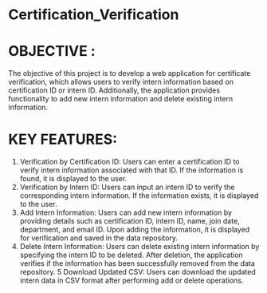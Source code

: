 # Certification_Verification
# OBJECTIVE :
The objective of this project is to develop a web application for certificate verification, which allows users to verify intern information based on certification ID or intern ID. Additionally, the application provides functionality to add new intern information and delete existing intern information.
# KEY FEATURES: 
1. Verification by Certification ID: 
Users can enter a certification ID to verify intern information associated with that ID. If the information is found, it is displayed to the user. 
2. Verification by Intern ID: 
Users can input an intern ID to verify the corresponding intern information. If the information exists, it is displayed to the user. 
3. Add Intern Information: 
Users can add new intern information by providing details such as certification ID, intern ID, name, join date, department, and email ID. Upon adding the information, it is displayed for 
verification and saved in the data repository. 
4. Delete Intern Information: 
Users can delete existing intern information by specifying the intern ID to be deleted. After deletion, the application verifies if the information has been successfully removed from the 
data repository.
5 Download Updated CSV: 
Users can download the updated intern data in CSV format after performing add or delete operations. 
